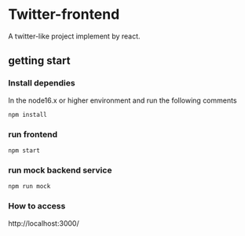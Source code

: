 # Twitter-frontend
A twitter-like project implement by react.

## getting start
### Install dependies
In the node16.x or higher environment and run the following comments
```
npm install
```
### run frontend
```
npm start
```
### run mock backend service
```
npm run mock
```
### How to access
http://localhost:3000/
